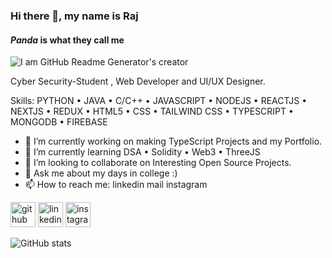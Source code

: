 ### Hi there 👋, my name is Raj
#### ***Panda*** is what they call me
![I am GitHub Readme Generator's creator](https://c.tenor.com/lNtmoshuUI8AAAAi/bahroo-hacker.gif)

Cyber Security-Student , Web Developer and UI/UX Designer.

Skills: PYTHON • JAVA • C/C++ • JAVASCRIPT • NODEJS • REACTJS • NEXTJS • REDUX • HTML5 • CSS • TAILWIND CSS • TYPESCRIPT • MONGODB • FIREBASE

- 🔭 I’m currently working on making TypeScript Projects and my Portfolio. 
- 🌱 I’m currently learning DSA • Solidity • Web3 • ThreeJS 
- 👯 I’m looking to collaborate on Interesting Open Source Projects. 
- 💬 Ask me about my days in college :) 
- 📫 How to reach me: linkedin mail instagram 


[<img src='https://cdn.jsdelivr.net/npm/simple-icons@3.0.1/icons/github.svg' alt='github' height='40'>](https://github.com/PandaPrince19)  [<img src='https://cdn.jsdelivr.net/npm/simple-icons@3.0.1/icons/linkedin.svg' alt='linkedin' height='40'>](https://www.linkedin.com/in/hrs2306/)  [<img src='https://cdn.jsdelivr.net/npm/simple-icons@3.0.1/icons/instagram.svg' alt='instagram' height='40'>](https://www.instagram.com/the_raj_you_know/)  

![GitHub stats](https://github-readme-stats.vercel.app/api?username=PandaPrince19&show_icons=true)  

